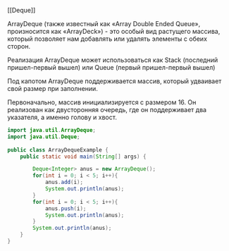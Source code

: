 [[Deque]]

ArrayDeque (также известный как «Array Double Ended Queue», произносится как «ArrayDeck») - это особый вид растущего массива, который позволяет нам добавлять или удалять элементы с обеих сторон.

Реализация ArrayDeque может использоваться как Stack (последний пришел-первый вышел) или Queue (первый пришел-первый вышел)

Под капотом ArrayDeque поддерживается массив, который удваивает свой размер при заполнении.

Первоначально, массив инициализируется с размером 16. Он реализован как двусторонняя очередь, где он поддерживает два указателя, а именно голову и хвост.

```java
import java.util.ArrayDeque;  
import java.util.Deque;  
  
public class ArrayDequeExample {  
    public static void main(String[] args) {  

        Deque<Integer> anus = new ArrayDeque();  
        for(int i = 0; i < 5; i++){  
            anus.add(i);  
            System.out.println(anus);  
        }  
        for(int i = 0; i < 5; i++){  
            anus.push(i);  
            System.out.println(anus);  
        }  
        System.out.println(anus);  
    }  
}
```